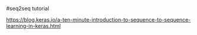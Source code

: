 #seq2seq tutorial

https://blog.keras.io/a-ten-minute-introduction-to-sequence-to-sequence-learning-in-keras.html


